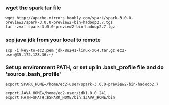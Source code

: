 
### wget the spark tar file
```
wget http://apache.mirrors.hoobly.com/spark/spark-3.0.0-preview2/spark-3.0.0-preview2-bin-hadoop2.7.tgz
tar -zvxf spark-3.0.0-preview2-bin-hadoop2.7.tgz
```
### scp java jdk from your local to remote 
```
scp -i key-to-ec2.pem jdk-8u241-linux-x64.tar.gz ec2-user@35.172.128.36:~/
```
### Set up environment PATH,  or set up in .bash_profile file and do 'source .bash_profile' 
```
export SPARK_HOME=/home/ec2-user/spark-3.0.0-preview2-bin-hadoop2.7

export JAVA_HOME=/home/ec2-user/jdk1.8.0_241
export PATH=$PATH:$SPARK_HOME/bin:$JAVA_HOME/bin
```
